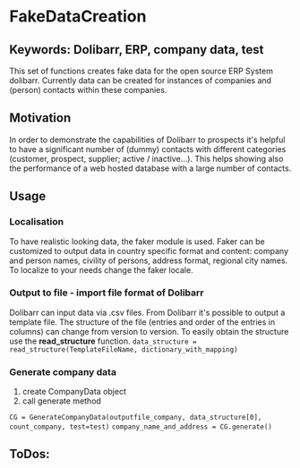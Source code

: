 # FakeDataCreation

## Keywords: Dolibarr, ERP, company data, test

This set of functions creates fake data for the open source ERP System dolibarr. Currently data can be created for instances of companies and (person) contacts within these companies.

## Motivation
In order to demonstrate the capabilities of Dolibarr to prospects it's helpful to have a significant number of (dummy) contacts with different categories
(customer, prospect, supplier; active / inactive...). This helps showing also the performance of a web hosted database with a large number of contacts.

## Usage

### Localisation
To have realistic looking data, the faker module is used. Faker can be customized to output data in country specific format and content: company and person names, civility of persons, address format, regional city names. To localize to your needs change the faker locale.

### Output to file - import file format of Dolibarr
Dolibarr can input data via .csv files. From Dolibarr it's possible to output a template file. The structure of the file (entries and order of the entries in columns) can change from version to version. To easily obtain the structure use the **read_structure** function.
```data_structure = read_structure(TemplateFileName, dictionary_with_mapping) ```

### Generate company data
1) create CompanyData object
2) call generate method

```CG = GenerateCompanyData(outputfile_company, data_structure[0], count_company, test=test)```
```company_name_and_address = CG.generate()```


## ToDos:

